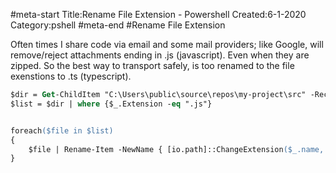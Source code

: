 #meta-start
Title:Rename File Extension - Powershell
Created:6-1-2020
Category:pshell
#meta-end
#Rename File Extension

Often times I share code via email and some mail providers; like Google, will remove/reject attachments ending in .js (javascript). Even when they are zipped. So the best way to transport safely, is too renamed to the file exenstions to .ts (typescript).

```ps
$dir = Get-ChildItem "C:\Users\public\source\repos\my-project\src" -Recurse
$list = $dir | where {$_.Extension -eq ".js"}


foreach($file in $list)
{
    $file | Rename-Item -NewName { [io.path]::ChangeExtension($_.name, "ts")}
}

```